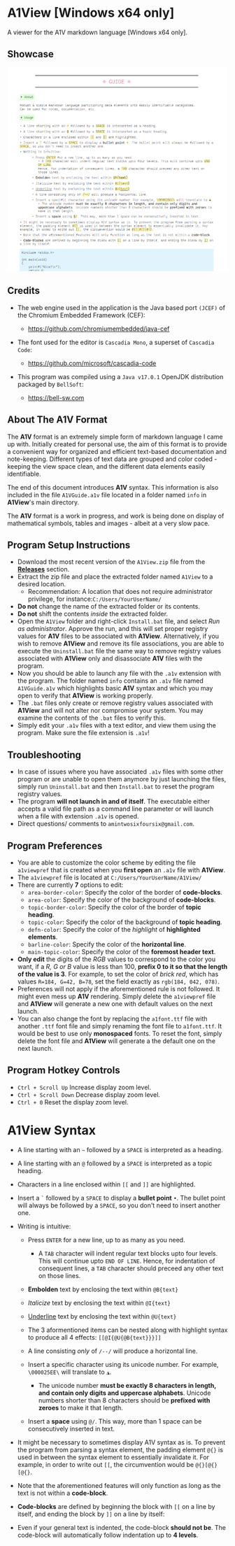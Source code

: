 # A1View [Windows x64 only]
A viewer for the A1V markdown language [Windows x64 only].

## Showcase
![](https://github.com/aminiqbal/a1view/blob/main/A1VIEW/view/a1view.png)

## Credits
* The web engine used in the application is the Java based port ```(JCEF)``` of the Chromium Embedded Framework (CEF):
  * https://github.com/chromiumembedded/java-cef

* The font used for the editor is ```Cascadia Mono```, a superset of ```Cascadia Code```:
  * https://github.com/microsoft/cascadia-code

* This program was compiled using a ```Java v17.0.1``` OpenJDK distribution packaged by ```BellSoft```:
  * https://bell-sw.com

## About The A1V Format
The __A1V__ format is an extremely simple form of markdown language I came up with. Initially created for personal use, the aim of this format is to provide a convenient way for organized and efficient text-based documentation and note-keeping. Different types of text data are grouped and color coded - keeping the view space clean, and the different data elements easily identifiable.

The end of this document introduces __A1V__ syntax. This information is also included in the file ```A1VGuide.a1v``` file located in a folder named ```info``` in __A1View__'s main directory.

The __A1V__ format is a work in progress, and work is being done on display of mathematical symbols, tables and images - albeit at a very slow pace.

## Program Setup Instructions
* Download the most recent version of the ```A1View.zip``` file from the [__Releases__](https://github.com/aminiqbal/a1view/releases) section.
* Extract the zip file and place the extracted folder named ```A1View``` to a desired location.
  * Recommendation: A location that does not require administrator privilege, for instance:```C:/Users/YourUserName/```
* __Do not__ change the name of the extracted folder or its contents.
* __Do not__ shift the contents _inside_ the extracted folder.
* Open the ```A1View``` folder and right-click ```Install.bat``` file, and select _Run as administrator_. Approve the run, and this will set proper registry values for __A1V__ files to be associated with __A1View__. Alternatively, if you wish to remove __A1View__ and remove its file associations, you are able to execute the ```Uninstall.bat``` file the same way to remove registry values associated with __A1View__ only and disassociate __A1V__ files with the program.
* Now you should be able to launch any file with the ```.a1v``` extension with the program. The folder named ```info``` contains an ```.a1v``` file named ```A1VGuide.a1v``` which highlights basic __A1V__ syntax and which you may open to verify that __A1View__ is working properly.
* The ```.bat``` files only create or remove registry values associated with __A1View__ and will not alter nor compromise your system. You may examine the contents of the ```.bat``` files to verify this.
* Simply edit your ```.a1v``` files with a text editor, and view them using the program. Make sure the file extension is ```.a1v```!

## Troubleshooting
* In case of issues where you have associated ```.a1v``` files with some other program or are unable to open them anymore by just launching the files, simply run ```Uninstall.bat``` and then ```Install.bat``` to reset the program registry values.
* The program __will not launch in and of itself__. The executable either accepts a valid file path as a command line parameter or will launch when a file with extension ```.a1v``` is opened.
* Direct questions/ comments to ```amintwosixfoursix@gmail.com```.

## Program Preferences

* You are able to customize the color scheme by editing the file ```a1viewpref``` that is created when you __first open__ an ```.a1v``` file with __A1View__.
* The ```a1viewpref``` file is located at ```C:/Users/YourUserName/A1View/```
* There are currently __7__ options to edit:
	* ```area-border-color```: Specify the color of the border of __code-blocks__.
	* ```area-color```: Specify the color of the background of __code-blocks__.
	* ```topic-border-color```: Specify the color of the border of __topic heading__.
	* ```topic-color```: Specify the color of the background of __topic heading__.
	* ```defn-color```: Specify the color of the _highlight_ of __highlighted elements__.
	* ```barline-color```: Specify the color of the __horizontal line__.
	* ```main-topic-color```: Specify the color of the __foremost header text__.
* __Only edit__ the digits of the _RGB_ values to correspond to the color you want, if a _R, G or B_ value is less than 100, __prefix 0 to it so that the length of the value is 3__. For example, to set the color of _brick red_, which has values ```R=184, G=42, B=78```, set the field exactly as ```rgb(184, 042, 078)```.
* Preferences will not apply if the aforementioned rule is not followed. It might even mess up __A1V__ rendering. Simply delete the ```a1viewpref``` file and __A1View__ will generate a new one with default values on the next launch.
* You can also change the font by replacing the ```a1font.ttf``` file with another ```.ttf``` font file and simply renaming the font file to ```a1font.ttf```. It would be best to use only __monospaced__ fonts. To reset the font, simply delete the font file and __A1View__ will generate a the default one on the next launch.

## Program Hotkey Controls
* ```Ctrl + Scroll Up``` Increase display zoom level.
* ```Ctrl + Scroll Down``` Decrease display zoom level.
* ```Ctrl + 0``` Reset the display zoom level.


# A1View Syntax

* A line starting with an ```~``` followed by a ```SPACE``` is interpreted as a heading.

* A line starting with an ```@``` followed by a ```SPACE``` is interpreted as a topic heading.

* Characters in a line enclosed within ```[[``` and ```]]``` are highlighted.

* Insert a ``` ` ``` followed by a ```SPACE``` to display a __bullet point__ ```•```. The bullet point will always be followed by a ```SPACE```, so you don't need to insert another one.

* Writing is intuitive:

	* Press ```ENTER``` for a new line, up to as many as you need.
		* A ```TAB``` character will indent regular text blocks upto four levels. This will continue upto ```END OF LINE```.
		Hence, for indentation of consequent lines, a ```TAB``` character should preceed any other text on those lines.

	* __Embolden__ text by enclosing the text within ```@B{text}```

	* _Italicize_ text by enclosing the text within ```@I{text}```

	* <u>Underline</u> text by enclosing the text within ```@U{text}```
	
	* The 3 aformentioned items can be nested along with highlight syntax to produce all 4 effects: ```[[@I{@U{@B{text}}}]]```

	* A line consisting _only_ of ```/--/``` will produce a horizontal line.

	* Insert a specific character using its unicode number. For example, ```\000025EE\``` will translate to ```◮```.
		* The unicode number __must be exactly 8 characters in length, and contain only digits and uppercase alphabets__. Unicode numbers shorter than 8 characters should be __prefixed with zeroes__ to make it that length.

	* Insert a __space__ using ```@/```. This way, more than 1 space can be consecutively inserted in text.

* It might be necessary to sometimes display A1V syntax as is. To prevent the program from parsing a syntax element, the padding element ```@{}``` is used in between the syntax element to essentially invalidate it. For example, in order to write out ```[[```, the circumvention would be ```@{}[@{}[@{}```.
* Note that the aforementioned features will only function as long as the text is not within a __code-block__.
* __Code-blocks__ are defined by beginning the block with ```[[``` on a line by itself, and ending the block by ```]]``` on a line by itself:
* Even if your general text is indented, the code-block __should not be__. The code-block will automatically follow indentation up to __4 levels__.
